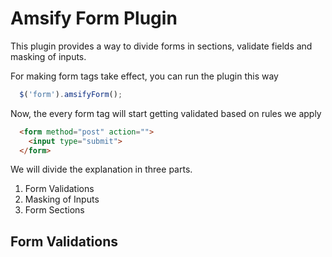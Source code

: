 # Amsify Form Plugin

This plugin provides a way to divide forms in sections, validate fields and masking of inputs.

For making form tags take effect, you can run the plugin this way

```js
  $('form').amsifyForm();
```

Now, the every form tag will start getting validated based on rules we apply

```html
  <form method="post" action="">
    <input type="submit">
  </form>
```

We will divide the explanation in three parts.
1. Form Validations
2. Masking of Inputs
3. Form Sections 


## Form Validations
